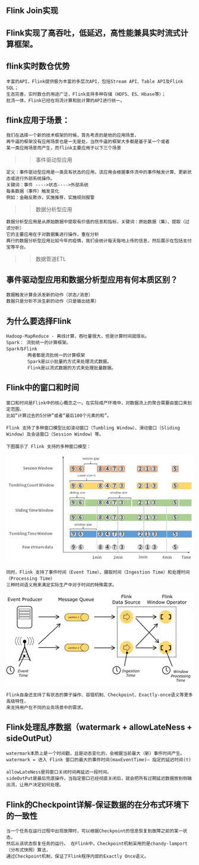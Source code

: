 ## Flink Join实现

## Flink实现了高吞吐，低延迟，高性能兼具实时流式计算框架。

## flink实时数仓优势
    丰富的API，Flink提供极为丰富的多层次API，包括Stream API、Table API及Flink SQL；
    生态完善，实时数仓的用途广泛，Flink支持多种存储（HDFS、ES、Hbase等）；
    批流一体，Flink已经在将流计算和批计算的API进行统一。

## flink应用于场景：
    我们在选择一个新的技术框架的时候，首先考虑的是他的应用场景，
    再牛逼的框架没有应用场景也是一无是处，当然牛逼的框架大多都是基于某一个或者
    某一类应用场景而产生，而flink主要应用于以下三个场景

>> 事件驱动型应用

    定义：事件驱动型应用是一类具有状态的应用，该应用会根据事件流中的事件触发计算、更新状态或进行外部系统操作。
    关键词：事件 ---->状态---->外部系统
    每条数据（事件）触发变化
    例如：金融反欺诈，实施推荐，实施规则报警
  
>> 数据分析型应用
 
    数据分析型应用是从原始数据中提取有价值的信息和指标，关键词：原始数据（集）、提取（过滤分析）
    它的主要应用在于对数据集进行操作，重在分析
    典行的数据分析型应用比如今年的疫情，我们会统计每天每地上传的信息，然后展示在包括支付宝等平台。

>> 数据管道ETL  

## 事件驱动型应用和数据分析型应用有何本质区别？
    数据触发计算会派发新的动作（状态/消息）
    数据只是分析不派生新的动作（只是输出结果）
    
## 为什么要选择Flink
	Hadoop-MapReduce - 离线计算，吞吐量很大，但是计算时间就很长。
	Spark： 流批统一的计算框架。
	Spark与Flink
			两者都是流批统一的计算框架
			Spark是以小批量的方式来处理流式数据。
			Flink是以流式数据的方式来处理批量数据。
			
## Flink中的窗口和时间
    窗口和时间是Flink中的核心概念之一。在实际成产环境中，对数据流上的聚合需要由窗口来划定范围，
    比如“计算过去的5分钟”或者“最后100个元素的和”。

    Flink 支持了多种窗口模型比如滚动窗口（Tumbling Window）、滑动窗口（Sliding Window）及会话窗口（Session Window）等。

    下图展示了 Flink 支持的多种窗口模型：
![Alt text](../doc/窗口.jpg)

    同时，Flink 支持了事件时间（Event Time）、摄取时间（Ingestion Time）和处理时间（Processing Time）
    三种时间语义用来满足实际生产中对于时间的特殊需求。
![Alt text](../doc/时间.jpg)

    Flink自身还支持了有状态的算子操作、容错机制、Checkpoint、Exactly-once语义等更多高级特性，
    来支持用户在不同的业务场景中的需求。
    
## Flink处理乱序数据（watermark + allowLateNess + sideOutPut）
    watermark本质上是一个时间戳，且是动态变化的，会根据当前最大（新）事件时间产生。
    watermark = 进入 Flink 窗口的最大的事件时间(maxEventTime)— 指定的延迟时间(t)
    
    allowLateNess是将窗口关闭时间再延迟一段时间。
    sideOutPut是最后兜底操作，当指定窗口已经彻底关闭后，就会把所有过期延迟数据放到侧输出流，让用户决定如何处理。
    
## Flink的Checkpoint详解-保证数据的在分布式环境下的一致性
    当一个任务在运行过程中出现故障时，可以根据Checkpoint的信息恢复到故障之前的某一状态，
    然后从该状态恢复任务的运行。 在Flink中，Checkpoint机制采用的是chandy-lamport（分布式快照）算法，
    通过Checkpoint机制，保证了Flink程序内部的Exactly Once语义。